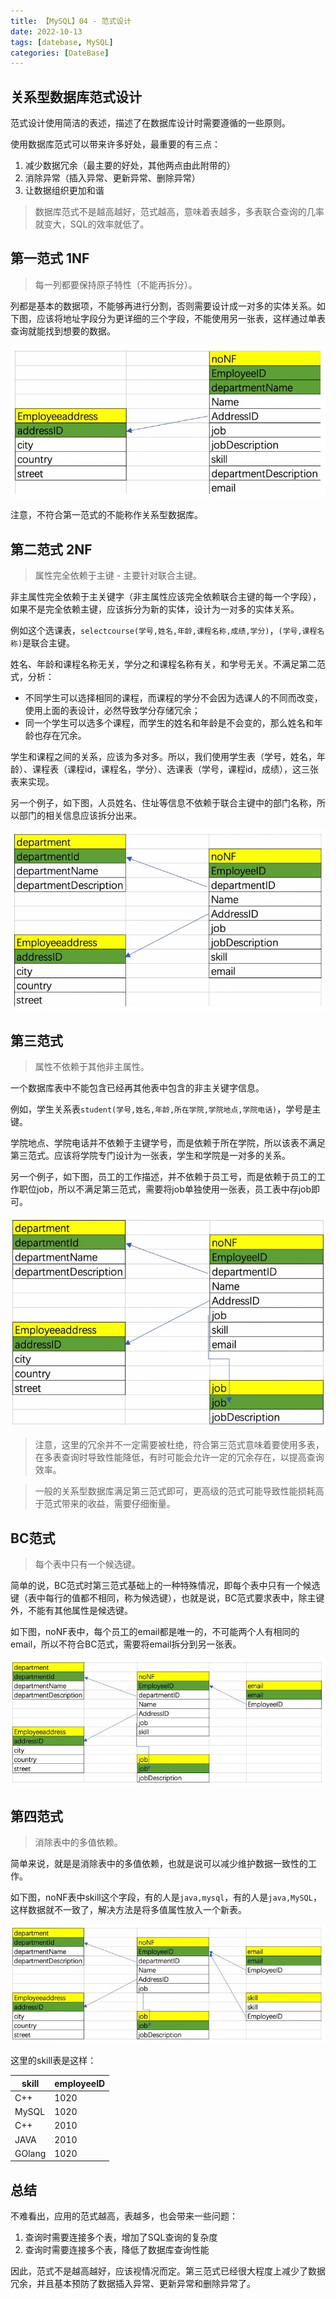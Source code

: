 ```yaml
---
title: 【MySQL】04 - 范式设计
date: 2022-10-13
tags: [datebase, MySQL]
categories: [DateBase]
---
```


## 关系型数据库范式设计

范式设计使用简洁的表述，描述了在数据库设计时需要遵循的一些原则。

使用数据库范式可以带来许多好处，最重要的有三点：  
1. 减少数据冗余（最主要的好处，其他两点由此附带的）
2. 消除异常（插入异常、更新异常、删除异常）
3. 让数据组织更加和谐

> 数据库范式不是越高越好，范式越高，意味着表越多，多表联合查询的几率就变大，SQL的效率就低了。

## 第一范式 1NF

> 每一列都要保持原子特性（不能再拆分）。

列都是基本的数据项，不能够再进行分割，否则需要设计成一对多的实体关系。如下图，应该将地址字段分为更详细的三个字段，不能使用另一张表，这样通过单表查询就能找到想要的数据。

![](/post_images/posts/Database/MySQL/第一范式.jpg "第一范式")

注意，不符合第一范式的不能称作关系型数据库。

## 第二范式 2NF

> 属性完全依赖于主键 - 主要针对联合主键。

非主属性完全依赖于主关键字（非主属性应该完全依赖联合主键的每一个字段），如果不是完全依赖主键，应该拆分为新的实体，设计为一对多的实体关系。

例如这个选课表，`selectcourse(学号,姓名,年龄,课程名称,成绩,学分)`，`(学号,课程名称)`是联合主键。

姓名、年龄和课程名称无关，学分之和课程名称有关，和学号无关。不满足第二范式，分析：  
- 不同学生可以选择相同的课程，而课程的学分不会因为选课人的不同而改变，使用上面的表设计，必然导致学分存储冗余；
- 同一个学生可以选多个课程，而学生的姓名和年龄是不会变的，那么姓名和年龄也存在冗余。

学生和课程之间的关系，应该为多对多。所以，我们使用学生表（学号，姓名，年龄）、课程表（课程id，课程名，学分）、选课表（学号，课程id，成绩），这三张表来实现。

另一个例子，如下图，人员姓名、住址等信息不依赖于联合主键中的部门名称，所以部门的相关信息应该拆分出来。

![](/post_images/posts/Database/MySQL/第二范式.jpg "第二范式")


## 第三范式

> 属性不依赖于其他非主属性。

一个数据库表中不能包含已经再其他表中包含的非主关键字信息。

例如，学生关系表`student(学号,姓名,年龄,所在学院,学院地点,学院电话)`，学号是主键。

学院地点、学院电话并不依赖于主键学号，而是依赖于所在学院，所以该表不满足第三范式。应该将学院专门设计为一张表，学生和学院是一对多的关系。

另一个例子，如下图，员工的工作描述，并不依赖于员工号，而是依赖于员工的工作职位job，所以不满足第三范式，需要将job单独使用一张表，员工表中存job即可。

![](/post_images/posts/Database/MySQL/第三范式.jpg "第三范式")

> 注意，这里的冗余并不一定需要被杜绝，符合第三范式意味着要使用多表，在多表查询时导致性能降低，有时可能会允许一定的冗余存在，以提高查询效率。


> 一般的关系型数据库满足第三范式即可，更高级的范式可能导致性能损耗高于范式带来的收益，需要仔细衡量。


## BC范式

> 每个表中只有一个候选键。

简单的说，BC范式时第三范式基础上的一种特殊情况，即每个表中只有一个候选键（表中每行的值都不相同，称为候选键），也就是说，BC范式要求表中，除主键外，不能有其他属性是候选键。

如下图，noNF表中，每个员工的email都是唯一的，不可能两个人有相同的email，所以不符合BC范式，需要将email拆分到另一张表。

![](/post_images/posts/Database/MySQL/BC范式.jpg "BC范式")



## 第四范式

> 消除表中的多值依赖。

简单来说，就是是消除表中的多值依赖，也就是说可以减少维护数据一致性的工作。

如下图，noNF表中skill这个字段，有的人是`java,mysql`，有的人是`java,MySQL`，这样数据就不一致了，解决方法是将多值属性放入一个新表。

![](/post_images/posts/Database/MySQL/第四范式.jpg "第四范式")

这里的skill表是这样：

|skill|employeeID|
|---|---|
|C++|1020|
|MySQL|1020|
|C++|2010|
|JAVA|2010|
|GOlang|1020|


## 总结

不难看出，应用的范式越高，表越多，也会带来一些问题：  
1. 查询时需要连接多个表，增加了SQL查询的复杂度
2. 查询时需要连接多个表，降低了数据库查询性能

因此，范式不是越高越好，应该视情况而定。第三范式已经很大程度上减少了数据冗余，并且基本预防了数据插入异常、更新异常和删除异常了。